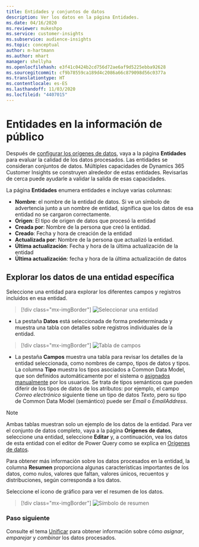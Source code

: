 ```yaml
---
title: Entidades y conjuntos de datos
description: Ver los datos en la página Entidades.
ms.date: 04/16/2020
ms.reviewer: mukeshpo
ms.service: customer-insights
ms.subservice: audience-insights
ms.topic: conceptual
author: m-hartmann
ms.author: mhart
manager: shellyha
ms.openlocfilehash: e3f41c0424b2cd756d72ae6af9d5225ebba92628
ms.sourcegitcommit: cf9b78559ca189d4c2086a66c879098d56c0377a
ms.translationtype: HT
ms.contentlocale: es-ES
ms.lasthandoff: 11/03/2020
ms.locfileid: "4407015"
---
```

# <a name="entities-in-audience-insights"></a>Entidades en la información de público

Después de [configurar los orígenes de datos](data-sources.md), vaya a la página **Entidades** para evaluar la calidad de los datos procesados. Las entidades se consideran conjuntos de datos. Múltiples capacidades de Dynamics 365 Customer Insights se construyen alrededor de estas entidades. Revisarlas de cerca puede ayudarle a validar la salida de esas capacidades.

La página **Entidades** enumera entidades e incluye varias columnas:

- **Nombre**: el nombre de la entidad de datos. Si ve un símbolo de advertencia junto a un nombre de entidad, significa que los datos de esa entidad no se cargaron correctamente.
- **Origen**: El tipo de origen de datos que procesó la entidad
- **Creada por**: Nombre de la persona que creó la entidad.
- **Creado**: Fecha y hora de creación de la entidad
- **Actualizada por**: Nombre de la persona que actualizó la entidad.
- **Última actualización**: Fecha y hora de la última actualización de la entidad
- **Última actualización**: fecha y hora de la última actualización de datos

## <a name="exploring-a-specific-entitys-data"></a>Explorar los datos de una entidad específica

Seleccione una entidad para explorar los diferentes campos y registros incluidos en esa entidad.

> [!div class="mx-imgBorder"]
> ![Seleccionar una entidad](media/data-manager-entities-data.png "Seleccionar una entidad")

- La pestaña **Datos** está seleccionada de forma predeterminada y muestra una tabla con detalles sobre registros individuales de la entidad.

> [!div class="mx-imgBorder"]
> ![Tabla de campos](media/data-manager-entities-fields.PNG "Tabla de campos")

- La pestaña **Campos** muestra una tabla para revisar los detalles de la entidad seleccionada, como nombres de campo, tipos de datos y tipos. La columna **Tipo** muestra los tipos asociados a Common Data Model, que son definidos automáticamente por el sistema o [asignados manualmente](map-entities.md) por los usuarios. Se trata de tipos semánticos que pueden diferir de los tipos de datos de los atributos: por ejemplo, el campo *Correo electrónico* siguiente tiene un tipo de datos *Texto*, pero su tipo de Common Data Model (semántico) puede ser *Email* o *EmailAddress*.

> [!NOTE]
> Ambas tablas muestran solo un ejemplo de los datos de la entidad. Para ver el conjunto de datos completo, vaya a la página **Orígenes de datos**, seleccione una entidad, seleccione **Editar** y, a continuación, vea los datos de esta entidad con el editor de Power Query como se explica en [Orígenes de datos](data-sources.md).

Para obtener más información sobre los datos procesados en la entidad, la columna **Resumen** proporciona algunas características importantes de los datos, como nulos, valores que faltan, valores únicos, recuentos y distribuciones, según corresponda a los datos.

Seleccione el icono de gráfico para ver el resumen de los datos.

> [!div class="mx-imgBorder"]
> ![Símbolo de resumen](media/data-manager-entities-summary.png "Tabla de resumen de datos")

### <a name="next-step"></a>Paso siguiente

Consulte el tema [Unificar](data-unification.md) para obtener información sobre cómo *asignar*, *emparejar* y *combinar* los datos procesados.

